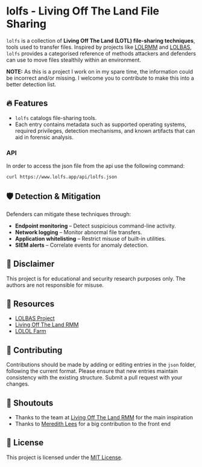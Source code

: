 # lolfs - Living Off The Land File Sharing

`lolfs` is a collection of **Living Off The Land (LOTL) file-sharing techniques**, tools used to transfer files. Inspired by projects like [LOLRMM](https://LOLRMM.io) and [LOLBAS](https://lolbas-project.github.io), `lolfs` provides a categorised reference of methods attackers and defenders can use to move files stealthily within an environment.

**NOTE:** As this is a project I work on in my spare time, the information could be incorrect and/or missing. I welcome you to contribute to make this into a better detection list.

## 🔥 Features
- `lolfs` catalogs file-sharing tools.
- Each entry contains metadata such as supported operating systems, required privileges, detection mechanisms, and known artifacts that can aid in forensic analysis.

### API

In order to access the json file from the api use the following command:

```bash
curl https://www.lolfs.app/api/lolfs.json
```

## 🛡️ Detection & Mitigation
Defenders can mitigate these techniques through:
- **Endpoint monitoring** – Detect suspicious command-line activity.
- **Network logging** – Monitor abnormal file transfers.
- **Application whitelisting** – Restrict misuse of built-in utilities.
- **SIEM alerts** – Correlate events for anomaly detection.

## 📜 Disclaimer
This project is for educational and security research purposes only. The authors are not responsible for misuse.

## 🔗 Resources
- [LOLBAS Project](https://lolbas-project.github.io/)
- [Living Off The Land RMM](https://github.com/LOLRMM)
- [LOLOL Farm](https://lolol.farm/)

## 🤝 Contributing
Contributions should be made by adding or editing entries in the `json` folder, following the current format. Please ensure that new entries maintain consistency with the existing structure. Submit a pull request with your changes.

## 🙌 Shoutouts
- Thanks to the team at [Living Off The Land RMM](https://github.com/LOLRMM) for the main inspiration
- Thanks to [Meredith Lees](https://github.com/Mere-Frances) for a big contribution to the front end

## 📄 License
This project is licensed under the [MIT License](LICENSE).
